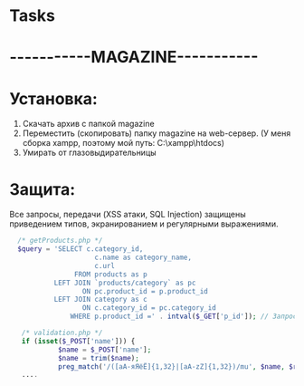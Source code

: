 # Tasks
# -----------MAGAZINE-----------
# Установка:
  1. Скачать архив с папкой magazine
  2. Переместить (скопировать) папку magazine на web-сервер. (У меня сборка xampp, поэтому мой путь: C:\xampp\htdocs)
  3. Умирать от глазовыдирательницы
  
# Защита:
  Все запросы, передачи (XSS атаки, SQL Injection) защищены приведением типов, экранированием и регулярными выражениями.
  
```php
  /* getProducts.php */
  $query = 'SELECT c.category_id,
                     c.name as category_name,
                     c.url
                FROM products as p
           LEFT JOIN `products/category` as pc
                  ON pc.product_id = p.product_id
           LEFT JOIN category as c
                  ON c.category_id = pc.category_id
               WHERE p.product_id =' . intval($_GET['p_id']); // Запрос на категории
```

```php
   /* validation.php */
   if (isset($_POST['name'])) {
            $name = $_POST['name'];
            $name = trim($name);
            preg_match('/([аА-яЯёЁ]{1,32}|[aA-zZ]{1,32})/mu', $name, $res);
   ....
```